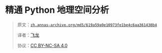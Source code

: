 # 精通 Python 地理空间分析

> 原文：[`zh.annas-archive.org/md5/619a59a0e10973fe1be4c6aa361430b4`](https://zh.annas-archive.org/md5/619a59a0e10973fe1be4c6aa361430b4)
> 
> 译者：[飞龙](https://github.com/wizardforcel)
> 
> 协议：[CC BY-NC-SA 4.0](http://creativecommons.org/licenses/by-nc-sa/4.0/)